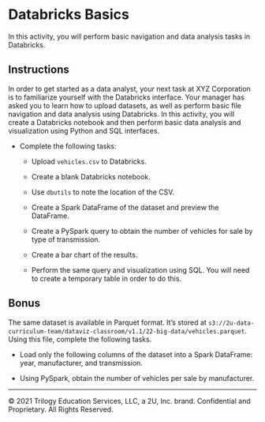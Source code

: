 # Databricks Basics

In this activity, you will perform basic navigation and data analysis tasks in Databricks.

## Instructions

In order to get started as a data analyst, your next task at XYZ Corporation is to familiarize yourself with the Databricks interface. Your manager has asked you to learn how to upload datasets, as well as perform basic file navigation and data analysis using Databricks. In this activity, you will create a Databricks notebook and then perform basic data analysis and visualization using Python and SQL interfaces.

* Complete the following tasks:

  * Upload `vehicles.csv` to Databricks.

  * Create a blank Databricks notebook.

  * Use `dbutils` to note the location of the CSV.

  * Create a Spark DataFrame of the dataset and preview the DataFrame.

  * Create a PySpark query to obtain the number of vehicles for sale by type of transmission.

  * Create a bar chart of the results.

  * Perform the same query and visualization using SQL. You will need to create a temporary table in order to do this.

## Bonus

The same dataset is available in Parquet format. It’s stored at `s3://2u-data-curriculum-team/dataviz-classroom/v1.1/22-big-data/vehicles.parquet`. Using this file, complete the following tasks.

* Load only the following columns of the dataset into a Spark DataFrame: year, manufacturer, and transmission.

* Using PySpark, obtain the number of vehicles per sale by manufacturer.

---

© 2021 Trilogy Education Services, LLC, a 2U, Inc. brand. Confidential and Proprietary. All Rights Reserved.
